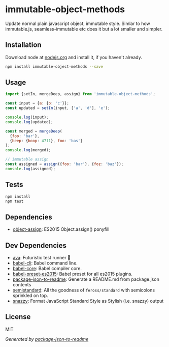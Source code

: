 # immutable-object-methods 

Update normal plain javascript object, immutable style. Simlar to how immutable.js, seamless-immutable etc does it but a lot smaller and simpler.

## Installation

Download node at [nodejs.org](http://nodejs.org) and install it, if you haven't already.

```sh
npm install immutable-object-methods --save
```

## Usage

```js
import {setIn, mergeDeep, assign} from 'immutable-object-methods';

const input = {a: {b: 'c'}};
const updated = setIn(input, ['a', 'd'], 'e');

console.log(input);
console.log(updated);

const merged = mergeDeep(
  {foo: 'bar'},
  {beep: {boop: 4711}, foo: 'bas'}
);
console.log(merged);

// immutable assign
const assigned = assign({foo: 'bar'}, {foz: 'baz'});
console.log(assigned);

```

## Tests

```sh
npm install
npm test
```

## Dependencies

- [object-assign](https://github.com/sindresorhus/object-assign): ES2015 Object.assign() ponyfill

## Dev Dependencies

- [ava](https://github.com/sindresorhus/ava): Futuristic test runner 🚀
- [babel-cli](https://github.com/babel/babel/tree/master/packages): Babel command line.
- [babel-core](https://github.com/babel/babel/tree/master/packages): Babel compiler core.
- [babel-preset-es2015](https://github.com/babel/babel/tree/master/packages): Babel preset for all es2015 plugins.
- [package-json-to-readme](https://github.com/zeke/package-json-to-readme): Generate a README.md from package.json contents
- [semistandard](https://github.com/Flet/semistandard): All the goodness of `feross/standard` with semicolons sprinkled on top.
- [snazzy](https://github.com/feross/snazzy): Format JavaScript Standard Style as Stylish (i.e. snazzy) output


## License

MIT

_Generated by [package-json-to-readme](https://github.com/zeke/package-json-to-readme)_
